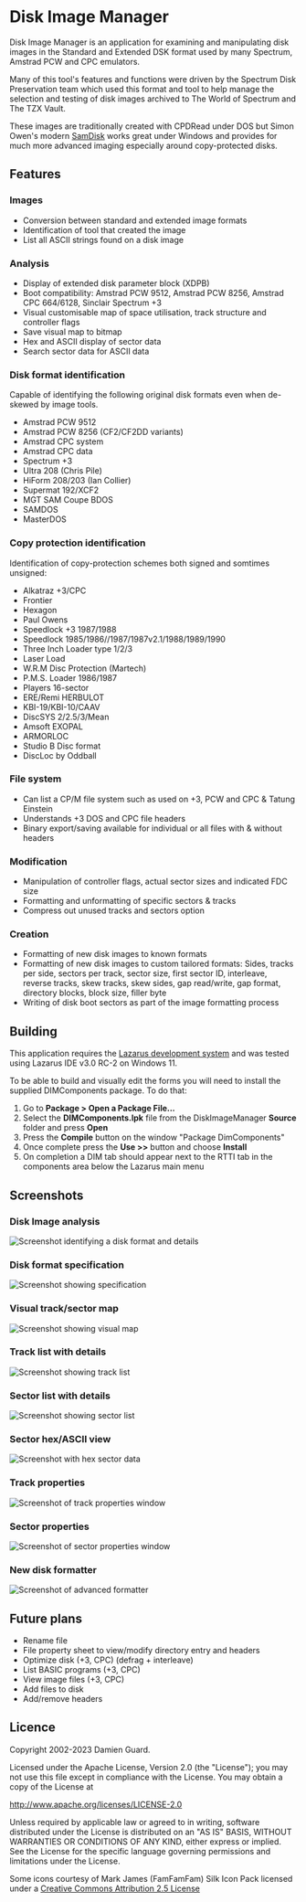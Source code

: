 # Disk Image Manager

Disk Image Manager is an application for examining and manipulating disk images in the Standard and Extended DSK format used by many Spectrum, Amstrad PCW and CPC emulators.

Many of this tool's features and functions were driven by the Spectrum Disk Preservation team which used this format and tool to help manage the selection and testing of disk images archived to The World of Spectrum and The TZX Vault.

These images are traditionally created with CPDRead under DOS but Simon Owen's modern [SamDisk](http://simonowen.com/samdisk/) works great under Windows and provides for much more advanced imaging especially around copy-protected disks.

## Features

### Images

* Conversion between standard and extended image formats
* Identification of tool that created the image
* List all ASCII strings found on a disk image

### Analysis

* Display of extended disk parameter block (XDPB)
* Boot compatibility: Amstrad PCW 9512, Amstrad PCW 8256, Amstrad CPC 664/6128, Sinclair Spectrum +3
* Visual customisable map of space utilisation, track structure and controller flags
* Save visual map to bitmap
* Hex and ASCII display of sector data
* Search sector data for ASCII data 

### Disk format identification

Capable of identifying the following original disk formats even when de-skewed by image tools.

* Amstrad PCW 9512
* Amstrad PCW 8256 (CF2/CF2DD variants)
* Amstrad CPC system
* Amstrad CPC data
* Spectrum +3
* Ultra 208 (Chris Pile)
* HiForm 208/203 (Ian Collier)
* Supermat 192/XCF2
* MGT SAM Coupe BDOS
* SAMDOS
* MasterDOS

### Copy protection identification

Identification of copy-protection schemes both signed and somtimes unsigned:

* Alkatraz +3/CPC
* Frontier
* Hexagon
* Paul Owens
* Speedlock +3 1987/1988
* Speedlock 1985/1986//1987/1987v2.1/1988/1989/1990
* Three Inch Loader type 1/2/3
* Laser Load
* W.R.M Disc Protection (Martech)
* P.M.S. Loader 1986/1987
* Players 16-sector
* ERE/Remi HERBULOT
* KBI-19/KBI-10/CAAV
* DiscSYS 2/2.5/3/Mean
* Amsoft EXOPAL
* ARMORLOC
* Studio B Disc format
* DiscLoc by Oddball

### File system

* Can list a CP/M file system such as used on +3, PCW and CPC & Tatung Einstein
* Understands +3 DOS and CPC file headers
* Binary export/saving available for individual or all files with & without headers

### Modification

* Manipulation of controller flags, actual sector sizes and indicated FDC size
* Formatting and unformatting of specific sectors & tracks
* Compress out unused tracks and sectors option 

### Creation

* Formatting of new disk images to known formats
* Formatting of new disk images to custom tailored formats: Sides, tracks per side, sectors per track, sector size, first sector ID, interleave, reverse tracks, skew tracks, skew sides, gap read/write, gap format, directory blocks, block size, filler byte
* Writing of disk boot sectors as part of the image formatting process 

## Building

This application requires the [Lazarus development system](http://www.lazarus.freepascal.org/) and was tested using Lazarus IDE v3.0 RC-2 on Windows 11.

To be able to build and visually edit the forms you will need to install the supplied DIMComponents package. To do that:

1. Go to **Package > Open a Package File...**
2. Select the **DIMComponents.lpk** file from the DiskImageManager **Source** folder and press **Open**
3. Press the **Compile** button on the window "Package DimComponents" 
4. Once complete press the **Use >>** button and choose **Install**
5. On completion a DIM tab should appear next to the RTTI tab in the components area below the Lazarus main menu

## Screenshots

### Disk Image analysis
![Screenshot identifying a disk format and details](https://user-images.githubusercontent.com/118951/225836645-b26ccfed-e0f8-47ff-9ae0-404a803ae309.png)

### Disk format specification
![Screenshot showing specification](https://user-images.githubusercontent.com/118951/225836805-d8fd819b-c25d-4d35-9d5f-81cbfc47c211.png)

### Visual track/sector map
![Screenshot showing visual map](https://user-images.githubusercontent.com/118951/225836874-f8a8eb99-e4ce-4320-8412-88148b1ac05b.png)

### Track list with details
![Screenshot showing track list](https://user-images.githubusercontent.com/118951/225880528-54d417f6-27cc-41e7-88b1-c0af44923ff9.png)

### Sector list with details
![Screenshot showing sector list](https://user-images.githubusercontent.com/118951/225880787-3e223ca9-8243-47ee-afe8-a5bfe89a4561.png)

### Sector hex/ASCII view
![Screenshot with hex sector data](https://user-images.githubusercontent.com/118951/225837013-e97c4fdd-aa6c-4bff-81a4-134813175d57.png)

### Track properties
![Screenshot of track properties window](https://github.com/damieng/DiskImageManager/assets/118951/837f1945-0309-4f71-97eb-7322f4424467)

### Sector properties
![Screenshot of sector properties window](https://user-images.githubusercontent.com/118951/225837089-0b4b316e-65cb-4bec-8ba3-28b2e757a708.png)

### New disk formatter
![Screenshot of advanced formatter](https://user-images.githubusercontent.com/118951/216734979-edae81e3-bc49-44b1-80a8-fe19f41c2e13.png)

## Future plans

- Rename file
- File property sheet to view/modify directory entry and headers
- Optimize disk (+3, CPC) (defrag + interleave)
- List BASIC programs (+3, CPC)
- View image files (+3, CPC)
- Add files to disk
- Add/remove headers

## Licence

Copyright 2002-2023 Damien Guard.

Licensed under the Apache License, Version 2.0 (the "License"); you may not use this file except in compliance with the License. You may obtain a copy of the License at

http://www.apache.org/licenses/LICENSE-2.0

Unless required by applicable law or agreed to in writing, software distributed under the License is distributed on an "AS IS" BASIS, WITHOUT WARRANTIES OR CONDITIONS OF ANY KIND, either express or implied. See the License for the specific language governing permissions and limitations under the License.

Some icons courtesy of Mark James (FamFamFam) Silk Icon Pack licensed under a [Creative Commons Attribution 2.5 License](http://creativecommons.org/licenses/by/2.5/)
